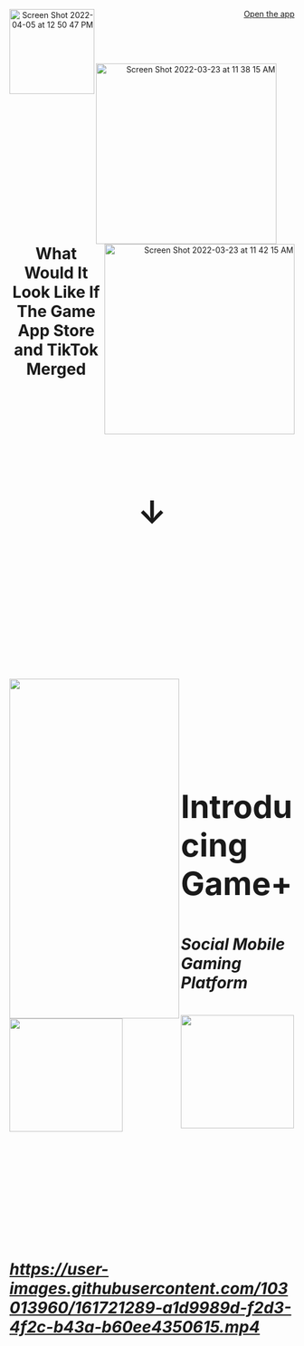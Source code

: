<div align="right"> 

[Open the app](https://google.com) 
<img align="left" width="150" alt="Screen Shot 2022-04-05 at 12 50 47 PM" src="https://user-images.githubusercontent.com/103013960/161684663-900b7e3f-9cd8-427f-a7c8-b613d04125f3.png">
  
<br> 
<br>
<br>

<img align="left" width="319" alt="Screen Shot 2022-03-23 at 11 38 15 AM" src="https://user-images.githubusercontent.com/103013960/161684856-23eb53c5-e8f3-4f42-99ef-37d8ad097a68.png"> <img align="right" img width="336" alt="Screen Shot 2022-03-23 at 11 42 15 AM" src="https://user-images.githubusercontent.com/103013960/161684868-9330d353-672a-4289-a9b0-7923c4167c2b.png">

<br>
<br>
<br>
<br>
<br>
<br>
<br>
<br>
<br>

<p align="center"><strong><h1><div align="center">
  What Would It Look Like If The Game App Store and TikTok Merged<h1>

<br>

&#8595;

<br>
<br>
<br>

<img align="left" src="https://user-images.githubusercontent.com/103013960/161684961-42a205f9-f28e-4970-bd72-9eae28306a9c.png" width="300" height="600">
<p align="left"><strong>
<br>
<br>
Introducing Game+
  
<p align="left"><strong><h5><div align="left">
  Social Mobile Gaming Platform<h5>
  
<img align="left" src="https://user-images.githubusercontent.com/103013960/161685397-84cfe864-7ff0-45b2-b6f8-bac4135c7e43.png" width="200" height="200">
  <img align="center" src="https://user-images.githubusercontent.com/103013960/161685437-88181d7a-996f-4f9c-ae8c-84aca6ed8512.png" width="200" height="200">

<br>
<br>
<br>
<br>
<br>
<br>
<br>

<p align="center">
  
https://user-images.githubusercontent.com/103013960/161721289-a1d9989d-f2d3-4f2c-b43a-b60ee4350615.mp4
